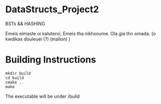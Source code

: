 # DataStructs_Project2
BSTs &amp;&amp; HASHING


Emeis eimaste oi kaluteroi, Emeis tha nikhsoume. Ola gia thn  omada. (o kwdikas douleuei (?) (mallon) )

# Building Instructions

```
mkdir build
cd build
cmake ..
make

```
The executable will be under /build
